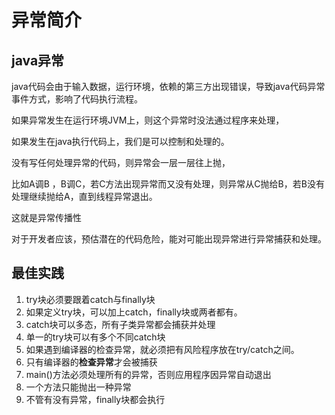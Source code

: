 # 异常简介


## java异常

java代码会由于输入数据，运行环境，依赖的第三方出现错误，导致java代码异常事件方式，影响了代码执行流程。

如果异常发生在运行环境JVM上，则这个异常时没法通过程序来处理，

如果发生在java执行代码上，我们是可以控制和处理的。

没有写任何处理异常的代码，则异常会一层一层往上抛，

比如A调B ，B调C，若C方法出现异常而又没有处理，则异常从C抛给B，若B没有处理继续抛给A，直到线程异常退出。

这就是异常传播性

对于开发者应该，预估潜在的代码危险，能对可能出现异常进行异常捕获和处理。

## 最佳实践

1. try块必须要跟着catch与finally块
2. 如果定义try块，可以加上catch，finally块或两者都有。
3. catch块可以多态，所有子类异常都会捕获并处理
4. 单一的try块可以有多个不同catch块
5. 如果遇到编译器的检查异常，就必须把有风险程序放在try/catch之间。
6. 只有编译器的**检查异常**才会被捕获
7. main()方法必须处理所有的异常，否则应用程序因异常自动退出
8. 一个方法只能抛出一种异常
9. 不管有没有异常，finally块都会执行
